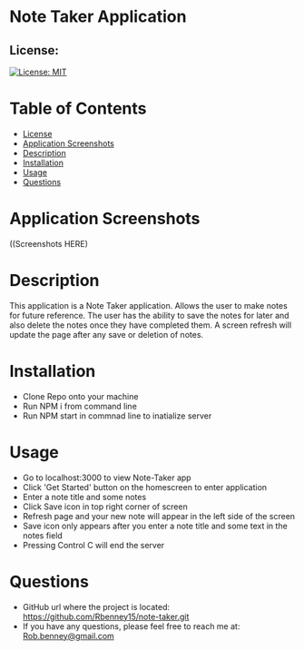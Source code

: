 # Note Taker Application

## License:
[![License: MIT](https://img.shields.io/badge/License-MIT-yellow.svg)](https://opensource.org/licenses/MIT)

# Table of Contents
* [License](#license)
* [Application Screenshots](#application-screenshots)
* [Description](#description)
* [Installation](#installation)
* [Usage](#usage)
* [Questions](#questions)

# Application Screenshots
((Screenshots HERE)

# Description
This application is a Note Taker application. Allows the user to make notes for future reference. The user has the ability to save the notes for later and also delete the notes once they have completed them. A screen refresh will update the page after any save or deletion of notes. 

# Installation
* Clone Repo onto your machine
* Run NPM i from command line
* Run NPM start in commnad line to inatialize server

# Usage
* Go to localhost:3000 to view Note-Taker app
* Click 'Get Started' button on the homescreen to enter application
* Enter a note title and some notes
* Click Save icon in top right corner of screen
* Refresh page and your new note will appear in the left side of the screen
* Save icon only appears after you enter a note title and some text in the notes field
* Pressing Control C will end the server

# Questions
* GitHub url where the project is located: https://github.com/Rbenney15/note-taker.git
* If you have any questions, please feel free to reach me at: Rob.benney@gmail.com

